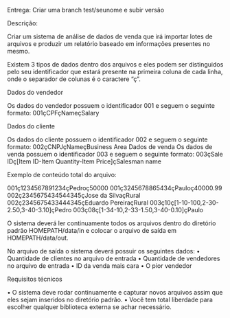 Entrega: Criar uma branch test/seunome e subir versão

Descrição:

Criar um sistema de análise de dados de venda que irá importar lotes de arquivos e produzir
um relatório baseado em informações presentes no mesmo.

Existem 3 tipos de dados dentro dos arquivos e eles podem ser distinguidos pelo seu
identificador que estará presente na primeira coluna de cada linha, onde o separador de
colunas é o caractere “ç”.

Dados do vendedor

Os dados do vendedor possuem o identificador 001 e seguem o seguinte formato:
001çCPFçNameçSalary

Dados do cliente

Os dados do cliente possuem o identificador 002 e seguem o seguinte formato:
002çCNPJçNameçBusiness 
Area Dados de venda
Os dados de venda possuem o identificador 003 e seguem o seguinte formato:
003çSale IDç[Item ID-Item Quantity-Item Price]çSalesman name

Exemplo de conteúdo total do arquivo:

001ç1234567891234çPedroç50000
001ç3245678865434çPauloç40000.99
002ç2345675434544345çJose da SilvaçRural
002ç2345675433444345çEduardo PereiraçRural
003ç10ç[1-10-100,2-30-2.50,3-40-3.10]çPedro
003ç08ç[1-34-10,2-33-1.50,3-40-0.10]çPaulo

O sistema deverá ler continuamente todos os arquivos dentro do diretório padrão
HOMEPATH/data/in e colocar o arquivo de saída em HOMEPATH/data/out.

No arquivo de saída o sistema deverá possuir os seguintes dados:
• Quantidade de clientes no arquivo de entrada
• Quantidade de vendedores no arquivo de entrada
• ID da venda mais cara
• O pior vendedor

Requisitos técnicos

• O sistema deve rodar continuamente e capturar novos arquivos assim que eles sejam 
inseridos no diretório padrão.
• Você tem total liberdade para escolher qualquer biblioteca externa se achar
necessário.
